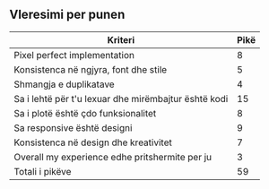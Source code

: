 ## Vleresimi per punen

| Kriteri                                              | Pikë |
| ---------------------------------------------------- | ---- |
| Pixel perfect implementation                         | 8    |
| Konsistenca në ngjyra, font dhe stile                | 5    |
| Shmangja e duplikatave                               | 4    |
| Sa i lehtë për t'u lexuar dhe mirëmbajtur është kodi | 15   |
| Sa i plotë është çdo funksionalitet                  | 8    |
| Sa responsive është designi                          | 9    |
| Konsistenca në design dhe kreativitet                | 7    |
| Overall my experience edhe pritshermite per ju       | 3    |
| Totali i pikëve                                      | 59   |